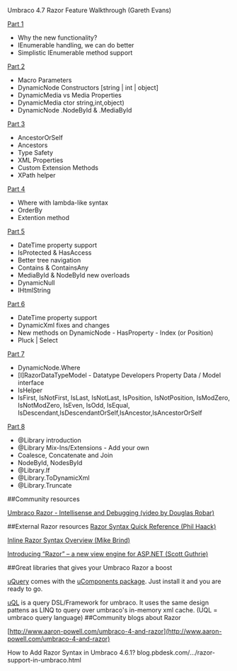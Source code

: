 Umbraco 4.7 Razor Feature Walkthrough (Gareth Evans)

[Part 1](http://umbraco.com/follow-us/blog-archive/2011/2/23/umbraco-47-razor-feature-walkthrough-%E2%80%93-part-1)

*    Why the new functionality?
*    IEnumerable handling, we can do better
*    Simplistic IEnumerable method support

[Part 2](http://umbraco.com/follow-us/blog-archive/2011/2/24/umbraco-47-razor-feature-walkthrough-%E2%80%93-part-2)

*    Macro Parameters
*    DynamicNode Constructors [string | int | object]
*    DynamicMedia vs Media Properties
*    DynamicMedia ctor string,int,object)
*    DynamicNode .NodeById & .MediaById

[Part 3](http://umbraco.com/follow-us/blog-archive/2011/2/28/umbraco-razor-feature-walkthrough-%E2%80%93-part-3)

*    AncestorOrSelf
*    Ancestors
*    Type Safety
*    XML Properties
*    Custom Extension Methods
*    XPath helper

[Part 4](http://umbraco.com/follow-us/blog-archive/2011/3/1/umbraco-razor-feature-walkthrough-%E2%80%93-part-4)

*    Where with lambda-like syntax
*    OrderBy
*    Extention method

[Part 5](http://umbraco.com/follow-us/blog-archive/2011/3/13/umbraco-razor-feature-walkthrough-part-5)

*    DateTime property support
*    IsProtected & HasAccess
*    Better tree navigation
*    Contains & ContainsAny
*    MediaById & NodeById new overloads
*    DynamicNull
*    IHtmlString

[Part 6](http://umbraco.com/follow-us/blog-archive/2011/9/15/umbraco-razor-feature-walkthrough%E2%80%93part-6.aspx)

*    DateTime property support 
*    DynamicXml fixes and changes
*    New methods on DynamicNode
    - HasProperty
    - Index (or Position)
*    Pluck | Select

[Part 7](http://umbraco.com/follow-us/blog-archive/2011/9/18/umbraco-razor-feature-walkthrough%E2%80%93part-7.aspx)

*    DynamicNode.Where
*    [I]RazorDataTypeModel - Datatype Developers Property Data / Model interface
*    IsHelper
*    IsFirst, IsNotFirst, IsLast, IsNotLast, IsPosition, IsNotPosition, IsModZero, IsNotModZero, IsEven, IsOdd, IsEqual, IsDescendant,IsDescendantOrSelf,IsAncestor,IsAncestorOrSelf

[Part 8](http://umbraco.com/follow-us/blog-archive/2011/9/22/umbraco-razor-feature-walkthrough%E2%80%93part-8.aspx)

*    @Library introduction
*    @Library Mix-Ins/Extensions - Add your own
*    Coalesce, Concatenate and Join
*    NodeById, NodesById
*    @Library.If
*    @Library.ToDynamicXml
*    @Library.Truncate


##Community resources

[Umbraco Razor - Intellisense and Debugging (video by Douglas Robar)](http://youtu.be/NgnKy-VTimU)

##External Razor resources
[Razor Syntax Quick Reference (Phil Haack)](http://haacked.com/archive/2011/01/06/razor-syntax-quick-reference.aspx)

[Inline Razor Syntax Overview (Mike Brind)](http://www.mikesdotnetting.com/Article/153/Inline-Razor-Syntax-Overview)

[Introducing “Razor” – a new view engine for ASP.NET (Scott Guthrie)](http://weblogs.asp.net/scottgu/archive/2010/07/02/introducing-razor.aspx)

##Great libraries that gives your Umbraco Razor a boost

[uQuery](http://ucomponents.codeplex.com/wikipage?title=uQuery) comes with the [uComponents package](http://our.umbraco.org/projects/backoffice-extensions/ucomponents). Just install it and you are ready to go.

[uQL](https://bitbucket.org/ElijahGlover/umbraco.uql/wiki/Home) is a query DSL/Framework for umbraco. It uses the same design pattens as LINQ to query over umbraco's in-memory xml cache. (UQL = umbraco query language)
##Community blogs about Razor

[http://www.aaron-powell.com/umbraco-4-and-razor](http://www.aaron-powell.com/umbraco-4-and-razor)

How to Add Razor Syntax in Umbraco 4.6.1? blog.pbdesk.com/.../razor-support-in-umbraco.html